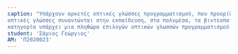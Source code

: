 ```yaml
---
caption: "Υπάρχουν αρκετές οπτικές γλώσσες προγραμματισμού, που προορίζονται για διάφορες χρήσεις και δημιουργήθηκαν για διάφορους σκοπούς. Γενικά, οι
οπτικές γλώσσες συναντώνται στην εκπαίδευση, στα πολυμέσα, τα βιντεοπαιχνίδια, την προσομοίωση και τον αυτοματισμό μεταξύ άλλων όπου σε κάθε
κατηγορία υπάρχει μια πληθώρα επιλογών οπτικών γλωσσών προγραμματισμού. Σαν ένα παράδειγμα οπτικού περιβάλλοντος ανάπτυξης λογισμικού μπορεί να θεωρηθεί το MIT Scratch. Η συγκεκριμένη πλατφόρμα οπτικού προγραμματισμού, προσφέρει την δυνατότητα ανάπτυξης προγραμμάτων δια της τοποθέτησης μπλόκ τα οποία αναπαραστούν εντολές και της αλληλοσύνδεσης αυτών. Είναι άκρως ιδανική για αρχάριους χρήστες οι οποίοι δεν έχουν ιδιαίτερη εμπειρία στον προγραμματισμό ή/και κατέχουν περιορισμένες γνώσεις όσον αφορά γλώσσες προγραμματισμού, συντακτικό και συναφή στοιχειώδη μέρη ενός προγράμματος. Η σύνδεση των μπλόκ αυτών επίσης είναι εύκολη, καθότι ουσιαστικά ο χρήστης παρατηρώντας τα σχήματα των μπλόκ μπορεί να τα ενώσει σαν ένα πάζλ, όπου ένα κομμάτι έχει συγκεκριμένο σχήμα και συνδέεται με ένα άλλο συγκεκριμένο κομμάτι. Το Scratch, είναι βασισμένο στο Squeak των Dan Ingalls και Alan Kay, μια αντικειμενοστραφή γλώσσα προγραμματισμού και φέρει εμπνεύσεις επίσης από το Etoys του Alan Kay. Η διαφορά του Scratch από το Squeak όμως είναι πως το πρώτο είναι σχεδιασμένο με γνώμονα την επεξεργασία της εικόνας και του ήχου, άλλωστε δεν είναι τυχαία η χρήση της στην εκπαίδευση αφού δίνει την δυνατότητα σε μαθητές μικρής σχετικά ηλικίας να μάθουν τις βασικές αρχές του προγραμματισμού μέσα από την δημιουργία ενός project. Αυτή όμως είναι και η ομοιότητα του με το Etoys, το οποίο διαθέτει πολυμεσικά στοιχεία όπως εικόνα, ήχος και βίντεο. Στο άλλο άκρο, υπάρχουν προχωρημένοι χρήστες που κατέχουν εμπειρία και γνώσεις, μεγαλύτερης κλίμακος από έναν αρχάριο χρήστη και είναι σε θέση να δημιουργούν εργαλεία και λογισμικό, με τρανό παράδειγμα να είναι η περίπτωση των Linux. Έκέι, διάφοροι χρήστες δημιουργούν πακέτα τα οποία εξυπηρετούν διάφορους σκοπούς αλλά επίσης μπορούν να δημιουργούν διανομές του συγκεκριμένου λειτουργικού, πράγμα το οποίο απαιτεί προχωρημένες γνώσεις επί του προγραμματισμού. Στην περίπτωση αυτή, υπάρχει απευθείας πρόσβαση σε πηγαίο κώδικα. Ένας έμπειρος χρήστης όμως, πέραν αυτού, είναι σε θέση να συνθέσει κώδικα χρησιμοποιώντας IDEs ή ακόμη κάποιον απλό text editor και με αυτόν τον τρόπο να δημιουργήσει λογισμικό, όπως οι εφαρμογές που χρησιμοποιούμε καθημερινώς στον υπολογιστή και στα έξυπνα κινητά τηλέφωνα σαν τις υπηρεσίες ανταλλαγής μηνυμάτων ή υπηρεσίες πλοήγησης μεταξύ άλλων ποικίλων εφαρμογών, ενώ μπορεί επίσης να συμβάλλει με τις προσθήκες του σε λογισμικά ανοικτού κώδικα που υπάρχουν σε συνεργατικές πλατφόρμες όπως το GitHub και GitLab τα οποία απαιτούν αυξημένες γνώσεις προγραμματισμού."
student: 'Σάμιος Γεώργιος'
AM: 'Π2020023'
---
```

